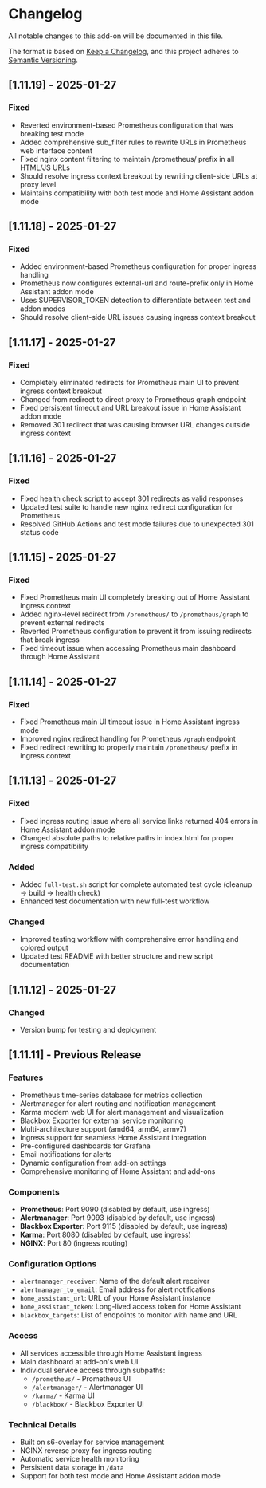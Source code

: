 # Changelog

All notable changes to this add-on will be documented in this file.

The format is based on [Keep a Changelog](https://keepachangelog.com/en/1.0.0/),
and this project adheres to [Semantic Versioning](https://semver.org/spec/v2.0.0.html).

## [1.11.19] - 2025-01-27

### Fixed
- Reverted environment-based Prometheus configuration that was breaking test mode
- Added comprehensive sub_filter rules to rewrite URLs in Prometheus web interface content
- Fixed nginx content filtering to maintain /prometheus/ prefix in all HTML/JS URLs
- Should resolve ingress context breakout by rewriting client-side URLs at proxy level
- Maintains compatibility with both test mode and Home Assistant addon mode

## [1.11.18] - 2025-01-27

### Fixed
- Added environment-based Prometheus configuration for proper ingress handling
- Prometheus now configures external-url and route-prefix only in Home Assistant addon mode
- Uses SUPERVISOR_TOKEN detection to differentiate between test and addon modes
- Should resolve client-side URL issues causing ingress context breakout

## [1.11.17] - 2025-01-27

### Fixed
- Completely eliminated redirects for Prometheus main UI to prevent ingress context breakout
- Changed from redirect to direct proxy to Prometheus graph endpoint
- Fixed persistent timeout and URL breakout issue in Home Assistant addon mode
- Removed 301 redirect that was causing browser URL changes outside ingress context

## [1.11.16] - 2025-01-27

### Fixed
- Fixed health check script to accept 301 redirects as valid responses
- Updated test suite to handle new nginx redirect configuration for Prometheus
- Resolved GitHub Actions and test mode failures due to unexpected 301 status code

## [1.11.15] - 2025-01-27

### Fixed
- Fixed Prometheus main UI completely breaking out of Home Assistant ingress context
- Added nginx-level redirect from `/prometheus/` to `/prometheus/graph` to prevent external redirects
- Reverted Prometheus configuration to prevent it from issuing redirects that break ingress
- Fixed timeout issue when accessing Prometheus main dashboard through Home Assistant

## [1.11.14] - 2025-01-27

### Fixed
- Fixed Prometheus main UI timeout issue in Home Assistant ingress mode
- Improved nginx redirect handling for Prometheus `/graph` endpoint
- Fixed redirect rewriting to properly maintain `/prometheus/` prefix in ingress context

## [1.11.13] - 2025-01-27

### Fixed
- Fixed ingress routing issue where all service links returned 404 errors in Home Assistant addon mode
- Changed absolute paths to relative paths in index.html for proper ingress compatibility

### Added
- Added `full-test.sh` script for complete automated test cycle (cleanup → build → health check)
- Enhanced test documentation with new full-test workflow

### Changed
- Improved testing workflow with comprehensive error handling and colored output
- Updated test README with better structure and new script documentation

## [1.11.12] - 2025-01-27

### Changed
- Version bump for testing and deployment

## [1.11.11] - Previous Release

### Features
- Prometheus time-series database for metrics collection
- Alertmanager for alert routing and notification management
- Karma modern web UI for alert management and visualization
- Blackbox Exporter for external service monitoring
- Multi-architecture support (amd64, arm64, armv7)
- Ingress support for seamless Home Assistant integration
- Pre-configured dashboards for Grafana
- Email notifications for alerts
- Dynamic configuration from add-on settings
- Comprehensive monitoring of Home Assistant and add-ons

### Components
- **Prometheus**: Port 9090 (disabled by default, use ingress)
- **Alertmanager**: Port 9093 (disabled by default, use ingress)  
- **Blackbox Exporter**: Port 9115 (disabled by default, use ingress)
- **Karma**: Port 8080 (disabled by default, use ingress)
- **NGINX**: Port 80 (ingress routing)

### Configuration Options
- `alertmanager_receiver`: Name of the default alert receiver
- `alertmanager_to_email`: Email address for alert notifications  
- `home_assistant_url`: URL of your Home Assistant instance
- `home_assistant_token`: Long-lived access token for Home Assistant
- `blackbox_targets`: List of endpoints to monitor with name and URL

### Access
- All services accessible through Home Assistant ingress
- Main dashboard at add-on's web UI
- Individual service access through subpaths:
  - `/prometheus/` - Prometheus UI
  - `/alertmanager/` - Alertmanager UI  
  - `/karma/` - Karma UI
  - `/blackbox/` - Blackbox Exporter UI

### Technical Details
- Built on s6-overlay for service management
- NGINX reverse proxy for ingress routing
- Automatic service health monitoring
- Persistent data storage in `/data`
- Support for both test mode and Home Assistant addon mode 